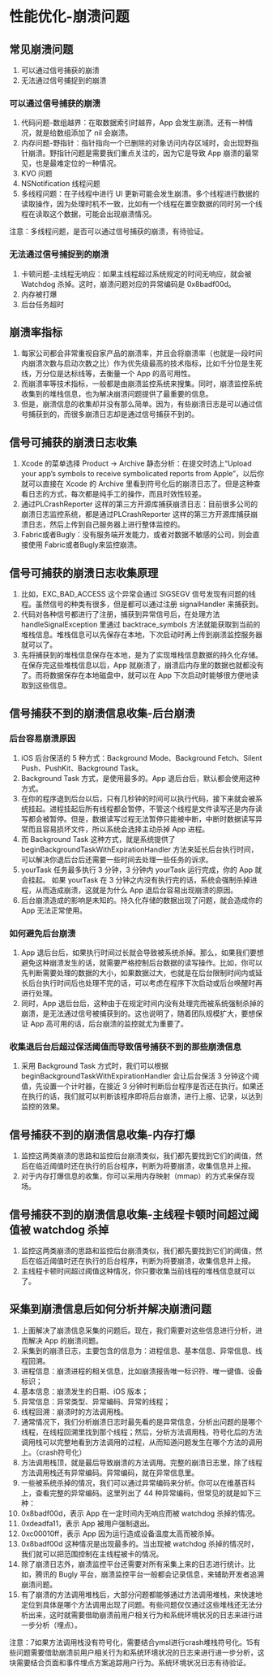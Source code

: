 # 性能优化-崩溃问题

## 常见崩溃问题

1. 可以通过信号捕获的崩溃
2. 无法通过信号捕捉到的崩溃

### 可以通过信号捕获的崩溃

1. 代码问题-数组越界：在取数据索引时越界，App 会发生崩溃。还有一种情况，就是给数组添加了 nil 会崩溃。
2. 内存问题-野指针：指针指向一个已删除的对象访问内存区域时，会出现野指针崩溃。野指针问题是需要我们重点关注的，因为它是导致 App 崩溃的最常见，也是最难定位的一种情况。
3. KVO 问题
4. NSNotification 线程问题
5. 多线程问题：在子线程中进行 UI 更新可能会发生崩溃。多个线程进行数据的读取操作，因为处理时机不一致，比如有一个线程在置空数据的同时另一个线程在读取这个数据，可能会出现崩溃情况。

注意：多线程问题，是否可以通过信号捕获的崩溃，有待验证。

### 无法通过信号捕捉到的崩溃

1. 卡顿问题-主线程无响应：如果主线程超过系统规定的时间无响应，就会被 Watchdog 杀掉。这时，崩溃问题对应的异常编码是 0x8badf00d。
2. 内存被打爆
3. 后台任务超时

## 崩溃率指标

1. 每家公司都会非常重视自家产品的崩溃率，并且会将崩溃率（也就是一段时间内崩溃次数与启动次数之比）作为优先级最高的技术指标，比如千分位是生死线，万分位是达标线等，去衡量一个 App 的高可用性。
2. 而崩溃率等技术指标，一般都是由崩溃监控系统来搜集。同时，崩溃监控系统收集到的堆栈信息，也为解决崩溃问题提供了最重要的信息。
3. 但是，崩溃信息的收集却并没有那么简单。因为，有些崩溃日志是可以通过信号捕获到的，而很多崩溃日志却是通过信号捕获不到的。

## 信号可捕获的崩溃日志收集

1. Xcode 的菜单选择 Product -> Archive 静态分析：在提交时选上“Upload your app’s symbols to receive symbolicated reports from Apple”，以后你就可以直接在 Xcode 的 Archive 里看到符号化后的崩溃日志了。但是这种查看日志的方式，每次都是纯手工的操作，而且时效性较差。
2. 通过PLCrashReporter 这样的第三方开源库捕获崩溃日志：目前很多公司的崩溃日志监控系统，都是通过PLCrashReporter 这样的第三方开源库捕获崩溃日志，然后上传到自己服务器上进行整体监控的。
3. Fabric或者Bugly：没有服务端开发能力，或者对数据不敏感的公司，则会直接使用 Fabric或者Bugly来监控崩溃。

## 信号可捕获的崩溃日志收集原理

1. 比如，EXC_BAD_ACCESS 这个异常会通过 SIGSEGV 信号发现有问题的线程。虽然信号的种类有很多，但是都可以通过注册 signalHandler 来捕获到。
2. 代码对各种信号都进行了注册，捕获到异常信号后，在处理方法 handleSignalException 里通过 backtrace_symbols 方法就能获取到当前的堆栈信息。堆栈信息可以先保存在本地，下次启动时再上传到崩溃监控服务器就可以了。
3. 先将捕获到的堆栈信息保存在本地，是为了实现堆栈信息数据的持久化存储。在保存完这些堆栈信息以后，App 就崩溃了，崩溃后内存里的数据也就都没有了。而将数据保存在本地磁盘中，就可以在 App 下次启动时能够很方便地读取到这些信息。

## 信号捕获不到的崩溃信息收集-后台崩溃

### 后台容易崩溃原因

1. iOS 后台保活的 5 种方式：Background Mode、Background Fetch、Silent Push、PushKit、Background Task。
2. Background Task 方式，是使用最多的。App 退后台后，默认都会使用这种方式。
3. 在你的程序退到后台以后，只有几秒钟的时间可以执行代码，接下来就会被系统挂起。进程挂起后所有线程都会暂停，不管这个线程是文件读写还是内存读写都会被暂停。但是，数据读写过程无法暂停只能被中断，中断时数据读写异常而且容易损坏文件，所以系统会选择主动杀掉 App 进程。
4. 而 Background Task 这种方式，就是系统提供了 beginBackgroundTaskWithExpirationHandler 方法来延长后台执行时间，可以解决你退后台后还需要一些时间去处理一些任务的诉求。
5. yourTask 任务最多执行 3 分钟，3 分钟内 yourTask 运行完成，你的 App 就会挂起。 如果 yourTask 在 3 分钟之内没有执行完的话，系统会强制杀掉进程，从而造成崩溃，这就是为什么 App 退后台容易出现崩溃的原因。
6. 后台崩溃造成的影响是未知的。持久化存储的数据出现了问题，就会造成你的 App 无法正常使用。

### 如何避免后台崩溃

1.  App 退后台后，如果执行时间过长就会导致被系统杀掉。那么，如果我们要想避免这种崩溃发生的话，就需要严格控制后台数据的读写操作。比如，你可以先判断需要处理的数据的大小，如果数据过大，也就是在后台限制时间内或延长后台执行时间后也处理不完的话，可以考虑在程序下次启动或后台唤醒时再进行处理。
2.  同时，App 退后台后，这种由于在规定时间内没有处理完而被系统强制杀掉的崩溃，是无法通过信号被捕获到的。这也说明了，随着团队规模扩大，要想保证 App 高可用的话，后台崩溃的监控就尤为重要了。

### 收集退后台后超过保活阈值而导致信号捕获不到的那些崩溃信息

1. 采用 Background Task 方式时，我们可以根据 beginBackgroundTaskWithExpirationHandler 会让后台保活 3 分钟这个阈值，先设置一个计时器，在接近 3 分钟时判断后台程序是否还在执行。如果还在执行的话，我们就可以判断该程序即将后台崩溃，进行上报、记录，以达到监控的效果。

## 信号捕获不到的崩溃信息收集-内存打爆

1. 监控这两类崩溃的思路和监控后台崩溃类似，我们都先要找到它们的阈值，然后在临近阈值时还在执行的后台程序，判断为将要崩溃，收集信息并上报。
2. 对于内存打爆信息的收集，你可以采用内存映射（mmap）的方式来保存现场。

## 信号捕获不到的崩溃信息收集-主线程卡顿时间超过阈值被 watchdog 杀掉

1. 监控这两类崩溃的思路和监控后台崩溃类似，我们都先要找到它们的阈值，然后在临近阈值时还在执行的后台程序，判断为将要崩溃，收集信息并上报。
2. 主线程卡顿时间超过阈值这种情况，你只要收集当前线程的堆栈信息就可以了。

## 采集到崩溃信息后如何分析并解决崩溃问题

1. 上面解决了崩溃信息采集的问题后。现在，我们需要对这些信息进行分析，进而解决 App 的崩溃问题。
2. 采集到的崩溃日志，主要包含的信息为：进程信息、基本信息、异常信息、线程回溯。
3. 进程信息：崩溃进程的相关信息，比如崩溃报告唯一标识符、唯一键值、设备标识；
4. 基本信息：崩溃发生的日期、iOS 版本；
5. 异常信息：异常类型、异常编码、异常的线程；
6. 线程回溯：崩溃时的方法调用栈。
7. 通常情况下，我们分析崩溃日志时最先看的是异常信息，分析出问题的是哪个线程，在线程回溯里找到那个线程；然后，分析方法调用栈，符号化后的方法调用栈可以完整地看到方法调用的过程，从而知道问题发生在哪个方法的调用上。（crash符号化）
8. 方法调用栈顶，就是最后导致崩溃的方法调用。完整的崩溃日志里，除了线程方法调用栈还有异常编码。异常编码，就在异常信息里。
9. 一些被系统杀掉的情况，我们可以通过异常编码来分析。你可以在维基百科上，查看完整的异常编码。这里列出了 44 种异常编码，但常见的就是如下三种：
10. 0x8badf00d，表示 App 在一定时间内无响应而被 watchdog 杀掉的情况。
11. 0xdeadfa11，表示 App 被用户强制退出。
12. 0xc00010ff，表示 App 因为运行造成设备温度太高而被杀掉。
13. 0x8badf00d 这种情况是出现最多的。当出现被 watchdog 杀掉的情况时，我们就可以把范围控制在主线程被卡的情况。
14. 除了崩溃日志外，崩溃监控平台还需要对所有采集上来的日志进行统计。比如，腾讯的 Bugly 平台，崩溃监控平台一般都会记录信息，来辅助开发者追溯崩溃问题。
15. 有了崩溃的方法调用堆栈后，大部分问题都能够通过方法调用堆栈，来快速地定位到具体是哪个方法调用出现了问题。有些问题仅仅通过这些堆栈还无法分析出来，这时就需要借助崩溃前用户相关行为和系统环境状况的日志来进行进一步分析（埋点）。

注意：7如果方法调用栈没有符号化，需要结合ymsl进行crash堆栈符号化。15有些问题需要借助崩溃前用户相关行为和系统环境状况的日志来进行进一步分析，这块需要结合页面和事件埋点方案追踪用户行为。系统环境状况日志有待验证。